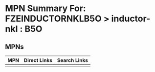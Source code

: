 



# MPN Summary For: FZEINDUCTORNKLB5O > inductor-nkl : B5O

## MPNs
  

|MPN|Direct Links|Search Links|
| :--- | :--- | :--- |
||||
